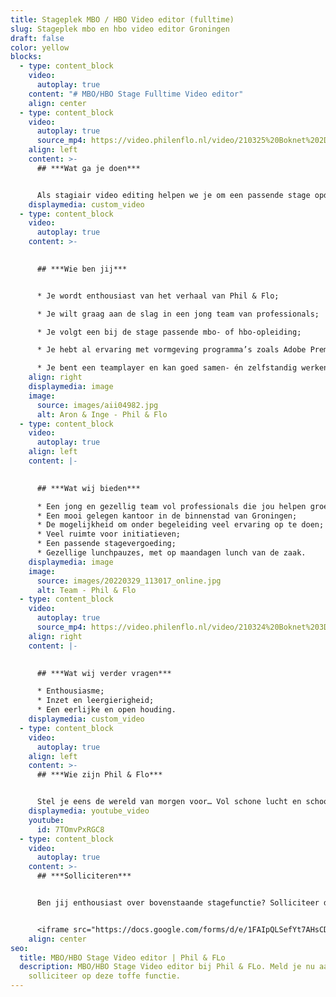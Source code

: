 ```yaml
---
title: Stageplek MBO / HBO Video editor (fulltime)
slug: Stageplek mbo en hbo video editor Groningen
draft: false
color: yellow
blocks:
  - type: content_block
    video:
      autoplay: true
    content: "# MBO/HBO Stage Fulltime Video editor"
    align: center
  - type: content_block
    video:
      autoplay: true
      source_mp4: https://video.philenflo.nl/video/210325%20Boknet%202D%20kunst%20-%20Phil%20en%20Flo%202D%20animaties.mp4
    align: left
    content: >-
      ## ***Wat ga je doen***


      Als stagiair video editing helpen we je om een passende stage opdracht te formuleren. Naast je stage opdracht help je ons bij onze dagelijkse bedrijfsvoering. Je draagt verantwoordelijkheid voor de montages en gaat mee op draaidagen. We leren je nieuwe werktechnieken, en geven je veel vrijheid en verantwoordelijkheid om zoveel mogelijk zelfstandig producties uit te voeren. Je wordt nauw betrokken bij overleggen en denkt tijdens deze meetings mee over kansen en mogelijke optimalisaties.
    displaymedia: custom_video
  - type: content_block
    video:
      autoplay: true
    content: >-
      

      ## ***Wie ben jij***


      * Je wordt enthousiast van het verhaal van Phil & Flo;

      * Je wilt graag aan de slag in een jong team van professionals;

      * Je volgt een bij de stage passende mbo- of hbo-opleiding;

      * Je hebt al ervaring met vormgeving programma’s zoals Adobe Premiere Pro en kan dit aantonen met een portfolio;

      * Je bent een teamplayer en kan goed samen- én zelfstandig werken;
    align: right
    displaymedia: image
    image:
      source: images/aii04982.jpg
      alt: Aron & Inge - Phil & Flo
  - type: content_block
    video:
      autoplay: true
    align: left
    content: |-
      

      ## ***Wat wij bieden***

      * Een jong en gezellig team vol professionals die jou helpen groeien;
      * Een mooi gelegen kantoor in de binnenstad van Groningen;
      * De mogelijkheid om onder begeleiding veel ervaring op te doen;
      * Veel ruimte voor initiatieven;
      * Een passende stagevergoeding;
      * Gezellige lunchpauzes, met op maandagen lunch van de zaak.
    displaymedia: image
    image:
      source: images/20220329_113017_online.jpg
      alt: Team - Phil & Flo
  - type: content_block
    video:
      autoplay: true
      source_mp4: https://video.philenflo.nl/video/210324%20Boknet%203D%20animatie%20-%20Phil%20en%20Flo%20creative%20studio.mp4
    align: right
    content: |-
      

      ## ***Wat wij verder vragen***

      * Enthousiasme;
      * Inzet en leergierigheid;
      * Een eerlijke en open houding.
    displaymedia: custom_video
  - type: content_block
    video:
      autoplay: true
    align: left
    content: >-
      ## ***Wie zijn Phil & Flo***


      Stel je eens de wereld van morgen voor… Vol schone lucht en schoon water. Waar alle kinderen naar school kunnen en waar elk mens toegang heeft tot de beste zorg. Omdat te bereiken zetten we onze creativiteit in voor de sectoren die in onze ogen het verschil gaan maken; Innovatieve Technologie, zorg, duurzame energie, onderwijs, goede doelen en fair food. Wat denk jij? Vertel het ons. Zodat we samen de stappen kunnen zetten die nu nodig zijn. Met onze creativiteit en het meest krachtige communicatiemiddel dat onze voorouders al gebruikten: visualisatie. In het verleden met grotschilderingen en handgebaren, nu met waanzinnige [3D animaties](https://www.philenflo.nl/3-d-animatie-laten-maken/), [Virtual Reality](https://www.philenflo.nl/oplossingen/virtual-reality/) en [interactieve video’s](https://www.philenflo.nl/oplossingen/interactieve-video/). Samen met jou vormen wij het beste en leukste team, voor een snelle transitie naar een mooie toekomst. ***Wij zijn Phil & Flo, wij verbeelden de wereld van morgen***.
    displaymedia: youtube_video
    youtube:
      id: 7TOmvPxRGC8
  - type: content_block
    video:
      autoplay: true
    content: >-
      ## ***Solliciteren***


      Ben jij enthousiast over bovenstaande stagefunctie? Solliciteer dan snel door je CV, portfolio, en motivatie (in video- of briefvorm) op te sturen. Heb je vragen, dan kan je ons altijd even bellen. Hopelijk tot binnenkort!


      <iframe src="https://docs.google.com/forms/d/e/1FAIpQLSefYt7AHsCDjjelhrQt9M2vcFS2nOBtCxrUXjfhcwVaYsCWqA/viewform?embedded=true" width="1000" height="1200" frameborder="0" marginheight="0" marginwidth="0">Laden…</iframe>
    align: center
seo:
  title: MBO/HBO Stage Video editor | Phil & FLo
  description: MBO/HBO Stage Video editor bij Phil & FLo. Meld je nu aan en
    solliciteer op deze toffe functie.
---
```

